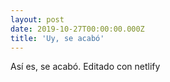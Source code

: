 ```yaml
---
layout: post
date: 2019-10-27T00:00:00.000Z
title: 'Uy, se acabó'
---
```

Así es, se acabó. Editado con netlify
